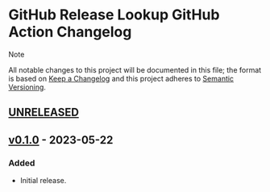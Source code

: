 # GitHub Release Lookup GitHub Action Changelog

<!-- markdownlint-disable-next-line MD052 -->
> [!NOTE]
> All notable changes to this project will be documented in this file; the format is based on [Keep a Changelog](https://keepachangelog.com/en/1.0.0/) and this project adheres to [Semantic Versioning](https://semver.org/spec/v2.0.0.html).

<!--
### Added - For new features.
### Changed - For changes in existing functionality.
### Deprecated - For soon-to-be removed features.
### Removed - For now removed features.
### Fixed - For any bug fixes.
### Security - In case of vulnerabilities.
-->

## [UNRELEASED]

## [v0.1.0] - 2023-05-22

### Added

- Initial release.

<!--
RELEASES
-->
[UNRELEASED]: https://github.com/action-stars/github-release-lookup/compare/v0.1.0...HEAD
[v0.1.0]: https://github.com/action-stars/github-release-lookup/releases/tag/v0.1.0
